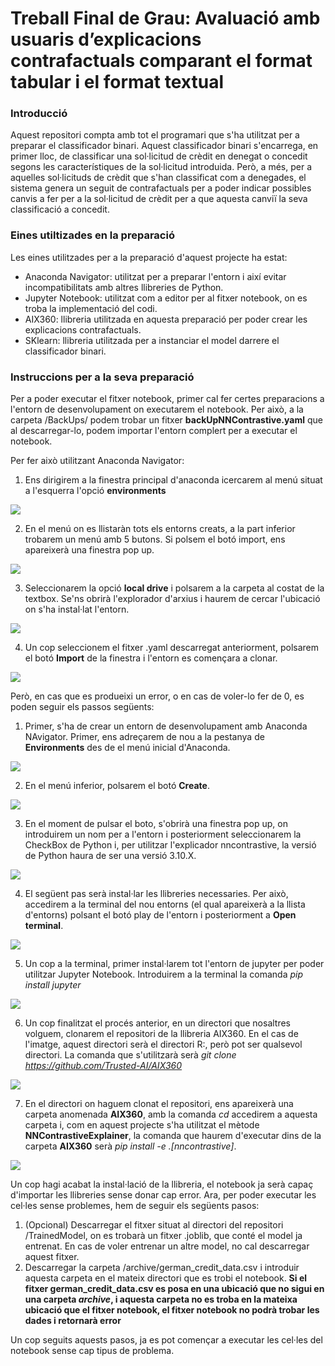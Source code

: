 # Treball Final de Grau: Avaluació amb usuaris d’explicacions contrafactuals comparant el format tabular i el format textual

### Introducció
Aquest repositori compta amb tot el programari que s'ha utilitzat per a preparar el classificador binari. Aquest classificador binari s'encarrega, en primer lloc, de classificar una sol·licitud de crèdit en denegat o concedit segons les característiques de la sol·licitud introduida. Però, a més, per a aquelles sol·licituds de crèdit que s'han classificat com a denegades, el sistema genera un seguit de contrafactuals per a poder indicar possibles canvis a fer per a la sol·licitud de crèdit per a que aquesta canviï la seva classificació a concedit.

### Eines utiltizades en la preparació
Les eines utilitzades per a la preparació d'aquest projecte ha estat:

- Anaconda Navigator: utilitzat per a preparar l'entorn i així evitar incompatibilitats amb altres llibreries de Python.
- Jupyter Notebook: utilitzat com a editor per al fitxer notebook, on es troba la implementació del codi.
- AIX360: llibreria utilitzada en aquesta preparació per poder crear les explicacions contrafactuals.
- SKlearn: llibreria utilitzada per a instanciar el model darrere el classificador binari.

### Instruccions per a la seva preparació
Per a poder executar el fitxer notebook, primer cal fer certes preparacions a l'entorn de desenvolupament on executarem el notebook. Per això, a la carpeta /BackUps/ podem trobar un fitxer **backUpNNContrastive.yaml** que al descarregar-lo, podem importar l'entorn complert per a executar el notebook. 

Per fer això utilitzant Anaconda Navigator:

1. Ens dirigirem a la finestra principal d'anaconda icercarem al menú situat a l'esquerra l'opció **environments**
<img src="https://github.com/Gerard01mm/TFGAvaluacioDeContrafactuals/blob/main/tutorialImportar/importar1.png">

2. En el menú on es llistaràn tots els entorns creats, a la part inferior trobarem un menú amb 5 butons. Si polsem el botó import, ens apareixerà una finestra pop up.
<img src="https://github.com/Gerard01mm/TFGAvaluacioDeContrafactuals/blob/main/tutorialImportar/importar2.png">

3. Seleccionarem la opció **local drive** i polsarem a la carpeta al costat de la textbox. Se'ns obrirà l'explorador d'arxius i haurem de cercar l'ubicació on s'ha instal·lat l'entorn.
<img src="https://github.com/Gerard01mm/TFGAvaluacioDeContrafactuals/blob/main/tutorialImportar/importar3.png">

4. Un cop seleccionem el fitxer .yaml descarregat anteriorment, polsarem el botó **Import** de la finestra i l'entorn es començara a clonar.
<img src="https://github.com/Gerard01mm/TFGAvaluacioDeContrafactuals/blob/main/tutorialImportar/importar4.png">

Però, en cas que es produeixi un error, o en cas de voler-lo fer de 0, es poden seguir els passos següents:

1. Primer, s'ha de crear un entorn de desenvolupament amb Anaconda NAvigator. Primer, ens adreçarem de nou a la pestanya de **Environments** des de el menú inicial d'Anaconda.
<img src="https://github.com/Gerard01mm/TFGAvaluacioDeContrafactuals/blob/main/tutorialImportar/importar1.png">

2. En el menú inferior, polsarem el botó **Create**.
<img src="https://github.com/Gerard01mm/TFGAvaluacioDeContrafactuals/blob/main/TutorialCrearEntorn/Crear2.png">

3. En el moment de pulsar el boto, s'obrirà una finestra pop up, on introduirem un nom per a l'entorn i posteriorment seleccionarem la CheckBox de Python i, per utilitzar l'explicador nncontrastive, la versió de Python haura de ser una versió 3.10.X.
<img src="https://github.com/Gerard01mm/TFGAvaluacioDeContrafactuals/blob/main/TutorialCrearEntorn/Crear3.png">

4. El següent pas serà instal·lar les llibreries necessaries. Per això, accedirem a la terminal del nou entorns (el qual apareixerà a la llista d'entorns) polsant el botó play de l'entorn i posteriorment a **Open terminal**.
<img src="https://github.com/Gerard01mm/TFGAvaluacioDeContrafactuals/blob/main/TutorialCrearEntorn/Crear4.png">

5. Un cop a la terminal, primer instal·larem tot l'entorn de jupyter per poder utilitzar Jupyter Notebook. Introduirem a la terminal la comanda _pip install jupyter_
<img src="https://github.com/Gerard01mm/TFGAvaluacioDeContrafactuals/blob/main/TutorialCrearEntorn/Crear5.png">

6. Un cop finalitzat el procés anterior, en un directori que nosaltres volguem, clonarem el repositori de la llibreria AIX360. En el cas de l'imatge, aquest directori serà el directori R:, però pot ser qualsevol directori. La comanda que s'utilitzarà serà _git clone https://github.com/Trusted-AI/AIX360_
<img src="https://github.com/Gerard01mm/TFGAvaluacioDeContrafactuals/blob/main/TutorialCrearEntorn/Crear6.png">

7. En el directori on haguem clonat el repositori, ens apareixerà una carpeta anomenada **AIX360**, amb la comanda _cd_ accedirem a aquesta carpeta i, com en aquest projecte s'ha utilitzat el mètode **NNContrastiveExplainer**, la comanda que haurem d'executar dins de la carpeta **AIX360** serà _pip install -e .[nncontrastive]_.
<img src="https://github.com/Gerard01mm/TFGAvaluacioDeContrafactuals/blob/main/TutorialCrearEntorn/Crear7.png">

Un cop hagi acabat la instal·lació de la llibreria, el notebook ja serà capaç d'importar les llibreries sense donar cap error. Ara, per poder executar les cel·les sense problemes, hem de seguir els següents pasos:

1. (Opcional) Descarregar el fitxer situat al directori del repositori /TrainedModel, on es trobarà un fitxer .joblib, que conté el model ja entrenat. En cas de voler entrenar un altre model, no cal descarregar aquest fitxer.
2. Descarregar la carpeta /archive/german_credit_data.csv i introduir aquesta carpeta en el mateix directori que es trobi el notebook. **Si el fitxer german_credit_data.csv es posa en una ubicació que no sigui en una carpeta _archive_, i aquesta carpeta no es troba en la mateixa ubicació que el fitxer notebook, el fitxer notebook no podrà trobar les dades i retornarà error** 

Un cop seguits aquests pasos, ja es pot començar a executar les cel·les del notebook sense cap tipus de problema.

